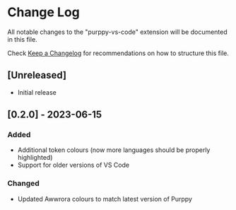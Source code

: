 # Change Log

All notable changes to the "purppy-vs-code" extension will be documented in this file.

Check [Keep a Changelog](http://keepachangelog.com/) for recommendations on how to structure this file.

## [Unreleased]

- Initial release

## [0.2.0] - 2023-06-15

### Added

- Additional token colours (now more languages should be properly highlighted)
- Support for older versions of VS Code

### Changed

- Updated Awwrora colours to match latest version of Purppy
